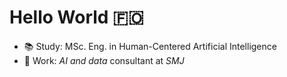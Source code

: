 # Hello World 🇫🇴


- 📚 Study: MSc. Eng. in Human-Centered Artificial Intelligence
- 💼 Work: *AI and data* consultant at *SMJ*


<!--
**AronDJacobsen/AronDJacobsen** is a ✨ _special_ ✨ repository because its `README.md` (this file) appears on your GitHub profile.

Here are some ideas to get you started:

- 🔭 I’m currently working on ...
- 🌱 I’m currently learning ...
- 👯 I’m looking to collaborate on ...
- 🤔 I’m looking for help with ...
- 💬 Ask me about ...
- 📫 How to reach me: ...
- 😄 Pronouns: ...
- ⚡ Fun fact: ...
-->
